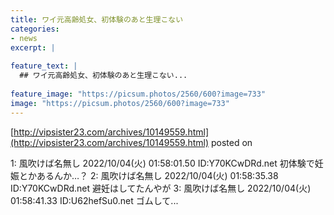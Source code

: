 ```yaml
---
title: ワイ元高齢処女、初体験のあと生理こない
categories:
- news
excerpt: |
  
feature_text: |
  ## ワイ元高齢処女、初体験のあと生理こない...
  
feature_image: "https://picsum.photos/2560/600?image=733"
image: "https://picsum.photos/2560/600?image=733"
---
```


[http://vipsister23.com/archives/10149559.html](http://vipsister23.com/archives/10149559.html)
posted on 

<!--more-->

1: 風吹けば名無し 2022/10/04(火) 01:58:01.50 ID:Y70KCwDRd.net 初体験で妊娠とかあるんか…？ 2: 風吹けば名無し 2022/10/04(火) 01:58:35.38 ID:Y70KCwDRd.net 避妊はしてたんやが 3: 風吹けば名無し 2022/10/04(火) 01:58:41.33 ID:U62hefSu0.net ゴムして...
